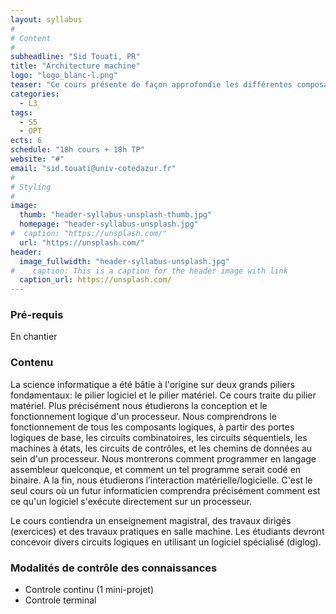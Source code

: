 ```yaml
---
layout: syllabus
#
# Content
#
subheadline: "Sid Touati, PR"
title: "Architecture machine"
logo: "logo_blanc-l.png"
teaser: "Ce cours présente de façon approfondie les différentes composantes des architectures d'ordinateurs modernes, depuis le transistor jusqu'au niveau RTL/TLM. Les grandes familles d'architectures (RISC, CISC, DSP) sont introduites sous l'aspect du concepteur d'architecture et sous l'aspect du programmeur (jeu d'instructions) pour montrer l'influence des décisions architecturales sur les performances."
categories:
  - L3
tags:
  - S5
  - OPT
ects: 6
schedule: "18h cours + 18h TP"
website: "#"
email: "sid.touati@univ-cotedazur.fr"
#
# Styling
#
image:
  thumb: "header-syllabus-unsplash-thumb.jpg"
  homepage: "header-syllabus-unsplash.jpg"
#  caption: "https://unsplash.com/"
  url: "https://unsplash.com/"
header:
  image_fullwidth: "header-syllabus-unsplash.jpg"
#    caption: This is a caption for the header image with link
  caption_url: https://unsplash.com/  
---
```


### Pré-requis

En chantier


### Contenu

La science informatique a été bâtie à l'origine sur deux grands piliers fondamentaux: le pilier logiciel et le pilier matériel. Ce cours traite du pilier matériel. Plus précisément nous étudierons  la conception et le fonctionnement logique d'un processeur. Nous comprendrons le fonctionnement de tous les composants logiques, à partir des portes logiques de base,  les circuits combinatoires, les circuits séquentiels, les machines à états, les circuits de contrôles, et les chemins de données au sein d'un processeur. Nous montrerons comment programmer en langage assembleur quelconque, et comment un tel programme serait codé en binaire. A la fin, nous étudierons l’interaction matérielle/logicielle. C'est le seul cours où un futur informaticien comprendra précisément comment est ce qu'un logiciel s'exécute directement sur un processeur.

Le cours contiendra un enseignement magistral, des travaux dirigés (exercices) et des travaux pratiques en salle machine. Les étudiants devront concevoir divers circuits logiques en utilisant un logiciel spécialisé (diglog).

###  Modalités de contrôle des connaissances ###

- Controle continu (1 mini-projet)
- Controle terminal
